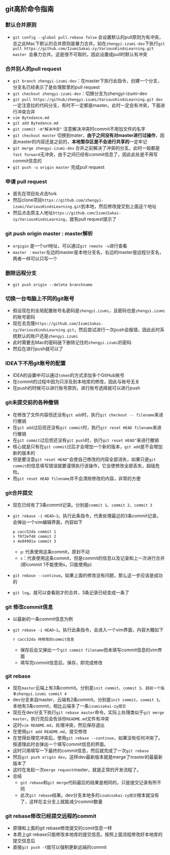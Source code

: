 ## git高阶命令指南

### 默认合并原则

* `git config --global pull.rebase false` 会设置默认的pull原则为有冲突，总之此Mac下默认的合并原则是暴力合并。如在`zhengyi-izumi-dev`下执行`git pull https://github.com/IzumiSakai-zy/VariousKindsLearning.git master `会暴力合并。这是很不可取的，因此设置成pull时默认有冲突

### 合并别人的pull request

* `git branch zhengyi-izumi-dev`：在master下执行此指令，创建一个分支，分支名已经表示了是处理那里的pull request
* `git checkout zhengyi-izumi-dev`：切换分支为zhengyi-izumi-dev
* `git pull https://github/zhengyi-izumi/VariousKindsLearning.git dev` 一定注意拉的代码分支，有时不一定都是master。此时一定会有冲突，下面进行冲突合并
* `vim Bytedance.md`  
* `git add Bytedance.md`
* `git commit -m"解决冲突"` 注意解决冲突时commit不用加文件的名字
* `git checkout master` 切换到mater，**由于之间没有对master进行过操作**，因此master的内容还是之前的，**本地暂存区是不会进行共享的**一定牢记
* `git merge zhengyi-izumi-dev` 合并之前解决了冲突的分支。此时一般都是`fast forward`无冲突，由于之间已经有commit信息了，因此此处是不用写commit信息的
* `git push -u origin master` 完成pull request

### 申请 pull request

* 首先在项目处点击fork
* 然后clone项目`https://github.com/zhengyi-izumi/VariousKindsLearning.git`到本地，然后修改提交到上面这个地址
* 然后点击原主人地址`https://github.com/IzumiSakai-zy/VariousKindsLearning`，就有pull request提示了

### git push origin master : master解析

* `orgigin` 是一个url地址，可以通过`git remote -v`进行查看
* `master ：master`左边的master是本地分支名，右边的master是远程分支名，两者一样可以只写一个

### 删除远程分支

* `git push origin --delete branchname`

### 切换一台电脑上不同的git账号

* 假设现在的全局配置账号名密码是`zhengyi.izumi`，且密码也是`zhengyi.izumi`的账号密码
* 现在去克隆`https://github.com/IzumiSakai-zy/VariousKindsLearning.git`，然后尝试进行一次push会报错，因此此时系统默认的账户还是`zhengyi.izumi`
* 此时需要去Mac的密码链下删除记住的`zhengyi.izumi`的密码
* 然后在进行push就可以了

### IDEA下不用git账号的配置

* IDEA的设置中可以通过`token`的方式添加多个GitHub账号
* 在commit的过程中因为只涉及到本地库的修改，因此与账号无关
* 在push的时候可以进行账号原则，进行账号选择就可以进行push

### git未提交前的各种撤销

* 在修改了文件内容但还没有`git add`时，执行`git checkout -- filename`来进行撤销
* 在`git add`过后但还没有`git commit`时，执行`git reset HEAD filename`来进行撤销
* 在`git commit`过后但还没有`git push`时，执行`git reset HEAD^`来进行撤销
* 核心就是只有在`git commit`过后才会增加一个新的版本，`git add`是不会增加新的版本的
* 但是要注意`git reset HEAD^`会使自己修改的内容全部消失，如果只是`git commit`的信息填写错误就要谨慎执行该操作，它会使修改全部丢失，超级危险。
* 而`git reset HEAD filename`并不会清除修改的内容，非常的方便

### git合并提交

* 现在已经有了3条commit记录。分别是`commit 1`、`commit 2`、`commit 3`

* `git rebase -i HEAD~3`。执行此条指令，代表处理最近的3条commit记录。会弹出一个vim编辑界面，内容如下

  ```bash
  p cacc52da commit 1
  s f072ef48 commit 2
  s 4e84901a commit 3
  ```

  * `p`: 代表使用这条commit，原封不动
  * `s`：代表使用这条commit，但是commit的信息以及记录和上一次进行合并(即commit 1不能使用s，只能使用p)

* `git rebase --continue`。如果上面的修改没有问题，那么这一步应该是成功的

* `git log`。就可以查看刚才的合并，3条记录已经变成一条了

### git 修改commit信息

* 以最新的一条commit信息为例

* `git rebase -i HEAD~1`。执行此条指令，会进入一个vim界面，内容大概如下

  ```bash
  r cacc52da 待修改的commit信息
  ```

  * 保存后会又弹出一个`git commit filename`但未填写commit信息的vim界面
  * 填写完commit信息后，保存，即完成修改

### git rebase

* 现在`master`云端上有3条commit。分别是`init commit`、`commit 3`、`超前一个版本zhengyi.izumi commit 4`
* dev分支来自master，云端有2条commit。分别是`init commit`、`commit 3`。本地有3条commit，相比云端多了一条`izumisakai-zy提交`
* 现在在dev分支下执行`git rebase master`命令。实际上处理类似于`git merge master`。执行完后会告诉你`README.md`文件有冲突
* 这时`vim README.md`，处理冲突，然后保存退出
* 在使用`git add README.md`，提交修改
* 在觉得处理完冲突后，使用`git rebase --continue`，如果没有任何冲突了。按道理此时会弹出一个填写commit信息的界面。
* 这时只用填写一下最终的commit信息，然后就完成了一次`git rebase`
* 然后`git push origin dev`。这样dev最新版本就是merge了master的最最新版本了
* 这时在发起一次`merge request`master，就是正常的开发流程了。
* 总结
  * `git rebase`和`git merge`代码最后的结果是相同的，只是提交记录有所不同
  * 此次`git rebase`结果。dev分支本地多的`izumisakai-zy提交`根本就没有了，这样在主分支上就能减少commit数量

### git rebase修改已经提交远程的commit

* 原理和上面的git rebase修改提交的comit信息一样
* 本质上git rebase只能修改本地库的提交信息。按照上面流程修改好本地库的提交信息后
* 直接`git push -f`就可以强制更新远端的commit
